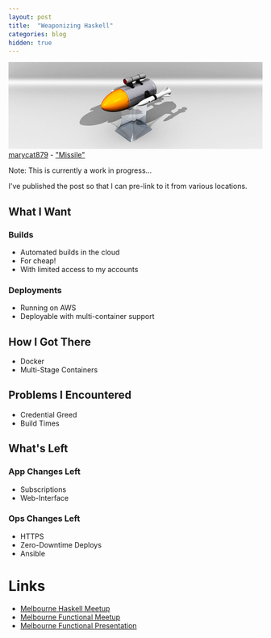 ```yaml
---
layout: post
title:  "Weaponizing Haskell"
categories: blog
hidden: true
---
```


<p class="attribution">
	<img src="/images/weaponizing-haskell/missile.png" class="image fit" />
	<a href="https://www.flickr.com/photos/53384689@N06/">marycat879</a> -
	<a href="https://www.flickr.com/photos/53384689@N06/4972941858/in/photolist-8zrCmS-bqaHcf-FSUAG-bD5wnF-NoPtt-bD5Mc8-amRUX5-azQe61-5CFfGm-bqaLxJ-6sqvJy-7yMw2W-bqaL2u-9B59nU-6c8qgE-dKzH8E-6sqvVU-bqaNvY-9dZWSf-dEGyzU-6smkyX-gGdzHd-6p57rh-bqaCvS-9B5erY-8vyVq2-6sqviw-6smker-dEB46B-6smkqr-FihPF-6smkXc-6squyf-6smjRX-6dME7p-fTq2Uw-fTq4uo-4r4cJp-dKzHcq-dkyPaj-fCgfQf-9NNAkt-5RjCW7-8BSZvS-5FdFB8-Fi4DQ-q68q5g-Fib4h-onZDmp-onZ6T6">"Missile"</a>
</p>

Note: This is currently a work in progress...

I've published the post so that I can pre-link to it from various locations.

<!--more-->

## What I Want

### Builds

* Automated builds in the cloud
* For cheap!
* With limited access to my accounts

### Deployments

* Running on AWS
* Deployable with multi-container support

## How I Got There

* Docker
* Multi-Stage Containers

## Problems I Encountered

* Credential Greed
* Build Times

## What's Left

### App Changes Left

* Subscriptions
* Web-Interface

### Ops Changes Left

* HTTPS
* Zero-Downtime Deploys
* Ansible

# Links

* [Melbourne Haskell Meetup](http://www.meetup.com/Melbourne-Haskell-Users-Group/events/228578673/)
* [Melbourne Functional Meetup](http://www.meetup.com/Melbourne-Functional-User-Group-MFUG/events/228116766/)
* [Melbourne Functional Presentation](https://github.com/sordina/mfug_weaponizing_haskell)
